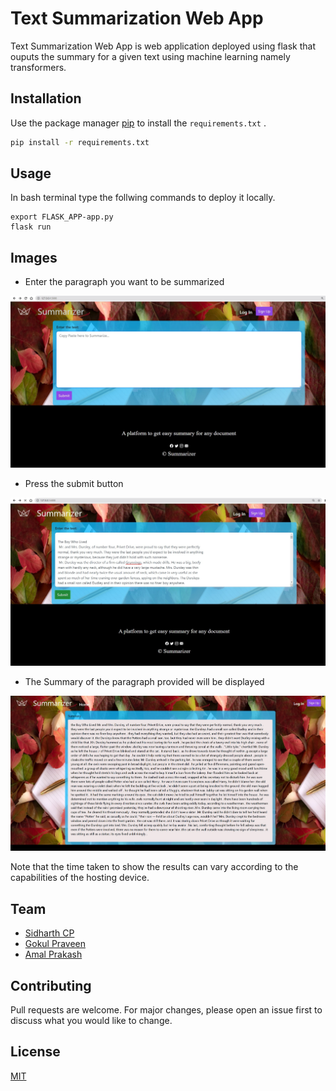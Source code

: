# Text Summarization Web App

Text Summarization Web App is web application deployed using flask that ouputs the  summary for a given text using machine learning namely transformers.

## Installation

Use the package manager [pip](https://pip.pypa.io/en/stable/) to install the `requirements.txt` .

```bash
pip install -r requirements.txt
```

## Usage
In bash terminal type the follwing commands to deploy it locally.
```
export FLASK_APP-app.py
flask run
```
## Images
* Enter the paragraph you want to be summarized

![ScreenShot](https://raw.githubusercontent.com/amalp12/Text-Summarisation-Web-App/main/screenshots/image1.jpg)

* Press the submit button

![ScreenShot](https://raw.githubusercontent.com/amalp12/Text-Summarisation-Web-App/main/screenshots/image2.jpg)

* The Summary of the paragraph provided will be displayed

![ScreenShot](https://raw.githubusercontent.com/amalp12/Text-Summarisation-Web-App/main/screenshots/image3.jpg)

Note that the time taken to show the results can vary according to the capabilities of the hosting device.
## Team
* [Sidharth CP](https://github.com/sidharth48-hub) 
* [Gokul Praveen](https://github.com/Goku-tech) 
* [Amal Prakash](https://github.com/amalp12) 
## Contributing
Pull requests are welcome. For major changes, please open an issue first to discuss what you would like to change.



## License
[MIT](https://choosealicense.com/licenses/mit/)